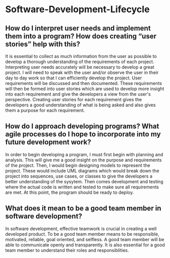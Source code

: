 # Software-Development-Lifecycle
## How do I interpret user needs and implement them into a program? How does creating “user stories” help with this?
It is essential to collect as much information from the user as possible to develop a thorough understanding of the requirements of each project. Interpreting user needs accurately will be necessary to develop a great project. I will need to speak with the user and/or observe the user in their day to day work so that I can efficiently develop the project. User requirements will be discussed and then documented. These requirements will then be formed into user stories which are used to develop more insight into each requirement and give the developers a view from the user's perspective. Creating user stories for each requirement gives the developers a good understanding of what is being asked and also gives them a purpose for each requirement. 

## How do I approach developing programs? What agile processes do I hope to incorporate into my future development work?
In order to begin developing a program, I must first begin with planning and analysis. This will give me a good insight on the purpose and requirements of the project. Then, I would begin designing models to represent the project. These would include UML diagrams which would break down the project into sequences, use cases, or classes to give the developers a better understanding of the sysytem. Then comes development and testing where the actual code is written and tested to make sure all requirements are met. At this point, the program should be ready to deploy. 

## What does it mean to be a good team member in software development?
In software development, effective teamwork is crucial in creating a well developed product. To be a good team member means to be responsible, motivated, reliable, goal oriented, and selfless. A good team member will be able to communicate openly and transparently. It is also essential for a good team member to understand their roles and responsiblities. 
